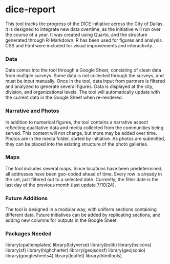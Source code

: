 # dice-report

This tool tracks the progress of the DICE initiative across the City of Dallas. It is designed to integrate new data overtime, as the initiative will run over the course of a year. It was created using Quarto, and the structure generated through R-Markdown. R has been used for figures and analysis. CSS and html were included for visual improvements and interactivity. 

### Data ###
Data comes into the tool through a Google Sheet, consisting of clean data from multiple surveys. Some data is not collected through the surveys, and must be input manually. Once in the tool, data input from partners is filtered and analyzed to generate several figures. Data is displayed at the city, division, and organizational levels. The tool will automatically update with the current data in the Google Sheet when re-rendered.  

### Narrative and Photos ###
In addition to numerical figures, the tool contains a narrative aspect reflecting qualitative data and media collected from the communities being served. This content will not change, but more may be added over time. Photos are in the media folder, sorted by initiative. As photos are submitted, they can be placed into the existing structure of the photo galleries.

### Maps ###
The tool includes several maps. Since locations have been predetermined, all addresses have been geo-coded ahead of time. Every row is already in the set, just filtered out to a selected date. Currently, the filter date is the last day of the previous month (last update 7/10/24).  

### Future Additions ### 
The tool is designed in a modular way, with uniform sections containing different data. Future initiatives can be added by replicating sections, and adding new columns for outputs in the Google Sheet.  

### Packages Needed ###
library(cpaltemplates)
library(tidyverse)
library(bslib)
library(bsicons)
library(sf)
library(highcharter)
library(geojsonsf)
library(geojsonio)
library(googlesheets4)
library(leaflet)
library(htmltools)